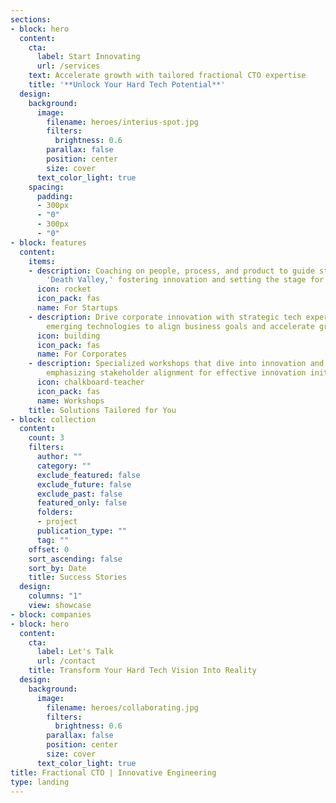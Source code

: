 ```yaml
---
sections:
- block: hero
  content:
    cta:
      label: Start Innovating
      url: /services
    text: Accelerate growth with tailored fractional CTO expertise
    title: '**Unlock Your Hard Tech Potential**'
  design:
    background:
      image:
        filename: heroes/interius-spot.jpg
        filters:
          brightness: 0.6
        parallax: false
        position: center
        size: cover
      text_color_light: true
    spacing:
      padding:
      - 300px
      - "0"
      - 300px
      - "0"
- block: features
  content:
    items:
    - description: Coaching on people, process, and product to guide startups through
        'Death Valley,' fostering innovation and setting the stage for venture success.
      icon: rocket
      icon_pack: fas
      name: For Startups
    - description: Drive corporate innovation with strategic tech expertise. Integrate
        emerging technologies to align business goals and accelerate growth.
      icon: building
      icon_pack: fas
      name: For Corporates
    - description: Specialized workshops that dive into innovation and emerging technologies,
        emphasizing stakeholder alignment for effective innovation initiatives.
      icon: chalkboard-teacher
      icon_pack: fas
      name: Workshops
    title: Solutions Tailored for You
- block: collection
  content:
    count: 3
    filters:
      author: ""
      category: ""
      exclude_featured: false
      exclude_future: false
      exclude_past: false
      featured_only: false
      folders:
      - project
      publication_type: ""
      tag: ""
    offset: 0
    sort_ascending: false
    sort_by: Date
    title: Success Stories
  design:
    columns: "1"
    view: showcase
- block: companies
- block: hero
  content:
    cta:
      label: Let's Talk
      url: /contact
    title: Transform Your Hard Tech Vision Into Reality
  design:
    background:
      image:
        filename: heroes/collaborating.jpg
        filters:
          brightness: 0.6
        parallax: false
        position: center
        size: cover
      text_color_light: true
title: Fractional CTO | Innovative Engineering
type: landing
---
```

